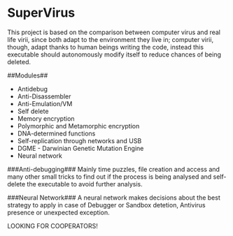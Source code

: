 # SuperVirus
This project is based on the comparison between computer virus and real life virii, since both adapt to the environment they live in; computer virii, though, adapt thanks to human beings writing the code, instead this executable should autonomously modify itself to reduce chances of being deleted.

##Modules##
* Antidebug
* Anti-Disassembler
* Anti-Emulation/VM
* Self delete
* Memory encryption
* Polymorphic and Metamorphic encryption
* DNA-determined functions
* Self-replication through networks and USB
* DGME - Darwinian Genetic Mutation Engine
* Neural network

###Anti-debugging###
Mainly time puzzles, file creation and access and many other small tricks to find out if the process is being analysed and self-delete the executable to avoid further analysis.

###Neural Network###
A neural network makes decisions about the best strategy to apply in case of Debugger or Sandbox detetion, Antivirus presence or unexpected exception.

LOOKING FOR COOPERATORS!
